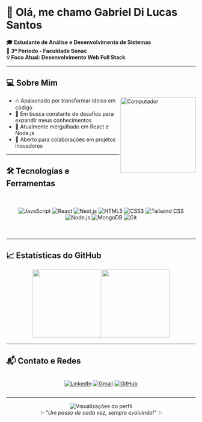 <link rel="stylesheet" type='text/css' href="https://cdn.jsdelivr.net/gh/devicons/devicon@latest/devicon.min.css"/>
          
# 👋 Olá, me chamo Gabriel Di Lucas Santos 

**🎓 Estudante de Análise e Desenvolvimento de Sistemas**  
**📌 3º Período - Faculdade Senac**  
**💡 Foco Atual: Desenvolvimento Web Full Stack**

---

## 💻 Sobre Mim

<p align="justify">
  <img src="https://raw.githubusercontent.com/MicaelliMedeiros/micaellimedeiros/master/image/computer.gif" width="200px" align="right" alt="Computador">
  
- 🔥 Apaixonado por transformar ideias em código
- 🚀 Em busca constante de desafios para expandir meus conhecimentos
- 🌱 Atualmente mergulhado em React e Node.js
- 🤝 Aberto para colaborações em projetos inovadores
</p>

---

## 🛠️ Tecnologias e Ferramentas

<div align="center" style="display: grid; grid-template-columns: repeat(auto-fit, minmax(120px, 1fr)); gap: 12px; padding: 20px;">

![JavaScript](<img src="https://cdn.jsdelivr.net/gh/devicons/devicon@latest/icons/threedsmax/threedsmax-original.svg" />)
![React](https://img.shields.io/badge/React-61DAFB?style=for-the-badge&logo=react&logoColor=black)
![Next.js](https://img.shields.io/badge/Next.js-000000?style=for-the-badge&logo=nextdotjs&logoColor=white)
![HTML5](https://img.shields.io/badge/HTML5-E34F26?style=for-the-badge&logo=html5&logoColor=white)
![CSS3](https://img.shields.io/badge/CSS3-1572B6?style=for-the-badge&logo=css3&logoColor=white)
![Tailwind CSS](https://img.shields.io/badge/Tailwind_CSS-38B2AC?style=for-the-badge&logo=tailwind-css&logoColor=white)
![Node.js](https://img.shields.io/badge/Node.js-339933?style=for-the-badge&logo=nodedotjs&logoColor=white)
![MongoDB](https://img.shields.io/badge/MongoDB-47A248?style=for-the-badge&logo=mongodb&logoColor=white)
![Git](https://img.shields.io/badge/Git-F05032?style=for-the-badge&logo=git&logoColor=white)

</div>

---

## 📈 Estatísticas do GitHub

<div align="center">
  <a href="https://github.com/dilucas00">
    <img height="180em" src="https://github-readme-stats.vercel.app/api?username=dilucas00&show_icons=true&theme=dark&include_all_commits=true&count_private=true&cache_breaker=1"/>
    <img height="180em" src="https://github-readme-stats.vercel.app/api/top-langs/?username=dilucas00&layout=compact&langs_count=7&theme=dark&cache_breaker=1"/>
  </a>
</div>


---

## 📬 Contato e Redes

<div align="center" style="display: flex; gap: 15px; justify-content: center">

[![LinkedIn](https://img.shields.io/badge/LinkedIn-0077B5?style=for-the-badge&logo=linkedin&logoColor=white)](https://www.linkedin.com/in/gabriel-dilucas-santos)
[![Gmail](https://img.shields.io/badge/Gmail-D14836?style=for-the-badge&logo=gmail&logoColor=white)](mailto:gabrieldilucas00@gmail.com)
[![GitHub](https://img.shields.io/badge/GitHub-100000?style=for-the-badge&logo=github&logoColor=white)](https://github.com/dilucas00)

</div>

---

<p align="center">
  <img src="https://komarev.com/ghpvc/?username=dilucas00&color=blueviolet" alt="Visualizações do perfil">
  <br>
  <em>✨ "Um passo de cada vez, sempre evoluindo!" ✨</em>
</p>
